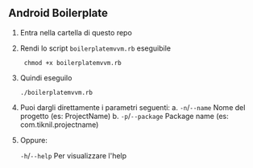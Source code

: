 ## Android Boilerplate

1. Entra nella cartella di questo repo
2. Rendi lo script `boilerplatemvvm.rb` eseguibile

   ```
    chmod +x boilerplatemvvm.rb
   ```    
3. Quindi eseguilo

   ```
   ./boilerplatemvvm.rb
   ```
4. Puoi dargli direttamente i parametri seguenti: 
   a. `-n`/`--name` Nome del progetto (es: ProjectName)
   b. `-p`/`--package` Package name (es: com.tiknil.projectname)
5. Oppure:
   
   `-h`/`--help` Per visualizzare l'help
